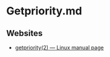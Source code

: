 # Getpriority.md

## Websites

* [getpriority(2) — Linux manual page](https://www.man7.org/linux/man-pages/man2/getpriority.2.html)
